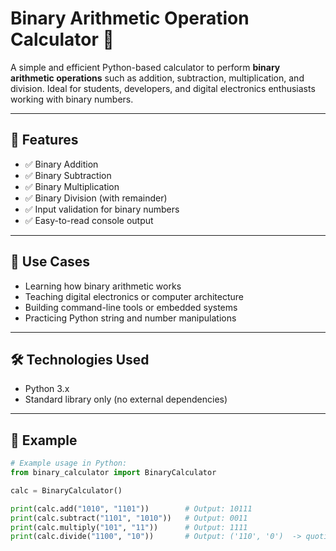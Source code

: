 # Binary Arithmetic Operation Calculator 🔢

A simple and efficient Python-based calculator to perform **binary arithmetic operations** such as addition, subtraction, multiplication, and division. Ideal for students, developers, and digital electronics enthusiasts working with binary numbers.

---

## 🚀 Features

- ✅ Binary Addition
- ✅ Binary Subtraction
- ✅ Binary Multiplication
- ✅ Binary Division (with remainder)
- ✅ Input validation for binary numbers
- ✅ Easy-to-read console output

---

## 📌 Use Cases

- Learning how binary arithmetic works
- Teaching digital electronics or computer architecture
- Building command-line tools or embedded systems
- Practicing Python string and number manipulations

---

## 🛠️ Technologies Used

- Python 3.x
- Standard library only (no external dependencies)

---

## 🧪 Example

```python
# Example usage in Python:
from binary_calculator import BinaryCalculator

calc = BinaryCalculator()

print(calc.add("1010", "1101"))        # Output: 10111
print(calc.subtract("1101", "1010"))   # Output: 0011
print(calc.multiply("101", "11"))      # Output: 1111
print(calc.divide("1100", "10"))       # Output: ('110', '0')  -> quotient and remainder
